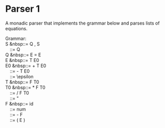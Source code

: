 # Parser 1
A monadic parser that implements the grammar below and parses lists of equations.<br />

Grammar:<br />
S &nbsp::= Q , S <br />
&emsp;::= Q<br />
Q &nbsp::= E = E<br />
E &nbsp::= T E0<br />
E0 &nbsp::= + T E0<br />
&emsp;::= - T E0<br />
&emsp;::= \epsilon<br />
T &nbsp::= F T0<br />
T0 &nbsp::= * F T0<br />
&emsp;::= / F T0<br />
&emsp;::= "<br />
F  &nbsp::= id<br />
&emsp;::= num<br />
&emsp;::= - F<br />
&emsp;::= ( E )<br />
